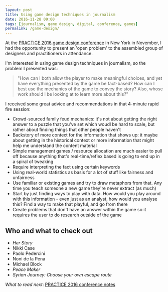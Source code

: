 ```yaml
---
layout: post
title: Using game design techniques in journalism
date: 2016-11-28 09:00
tags: [journalism, game design, digital, conference, games]
permalink: /game-design/
---
```


At the [PRACTICE 2016 game design conference](http://gamecenter.nyu.edu/events/practice/practice-2016/) in New York in November, I had the opportunity to present an 'open problem' to the assembled group of designers and practitioners in attendance. 

I'm interested in using game design techniques in journalism, so the problem I presented was: 

>"How can I both allow the player to make meaningful choices, and yet have everything presented by the game be fact-based? How can I best use the mechanics of the game to convey the story? Also, whose work should I be looking at to learn more about this?"

I received some great advice and recommendations in that 4-minute rapid fire session: 

- Crowd-sourced family feud mechanics: it's not about getting the right answer to a puzzle that you've set which woudl be hard to scale, but rather about finding things that other people haven't
- Backstory of more context for the information that shows up: it maybe about getting in the historical context or more information that might help me understand the content material
- Simple management games / resource allocation are much easier to pull off because anything that's real-time/reflex based is going to end up in a spiral of tweaking
- Require interpreting the fact using certain keywords
- Using real-world statistics as basis for a lot of stuff like fairness and unfairness 
- Use familiar or existing games and try to draw metaphors from that. Any time you teach someone a new game they're never extract (as much)
- Start by just finding ways to play with data. How would you play around with this information - even just as an analyst, how would you analyse this? Find a way to make that playful, and go from there
- Create problems that don't have an answer within the game so it requires the user to do research outside of the game

## Who and what to check out 
- *Her Story*
- Nikki Case 
- Paolo Pedercini
- Noni de la Pena
- Michael Block
- *Peace Maker*
- *Syrian Journey: Choose your own escape route*

*What to read next*: [PRACTICE 2016 conference notes](/practice16/)